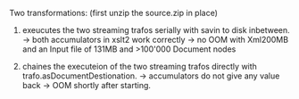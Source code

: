 Two transformations: (first unzip the source.zip in place)

1. exeucutes  the two streaming trafos serially with savin to disk inbetween.
  -> both accumulators in xslt2 work correctly
  -> no OOM with Xml200MB  and an Input file of 131MB and >100'000 Document nodes

2. chaines the executeion of the two streaming trafos directly with trafo.asDocumentDestionation.
  -> accumulators do not give any value back
   -> OOM shortly after starting.
   
